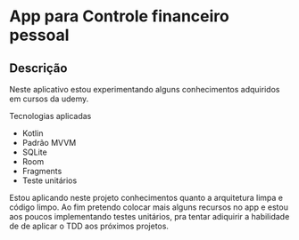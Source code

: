 # App para Controle financeiro pessoal

## Descrição

Neste aplicativo estou experimentando alguns conhecimentos adquiridos em cursos da udemy.

Tecnologias aplicadas
* Kotlin
* Padrão MVVM
* SQLite
* Room
* Fragments
* Teste unitários

Estou aplicando neste projeto conhecimentos quanto a arquitetura limpa e código limpo. 
Ao fim pretendo colocar mais alguns recursos no app e estou aos poucos implementando testes unitários, pra tentar adiquirir a habilidade de de aplicar o TDD aos próximos projetos.

